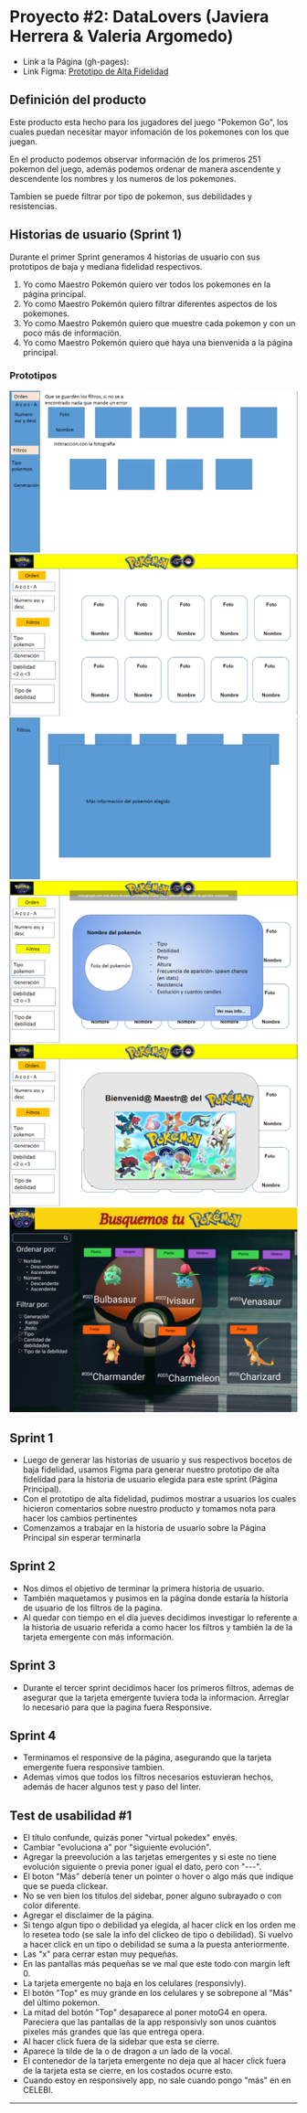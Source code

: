 # Proyecto #2: DataLovers (Javiera Herrera & Valeria Argomedo)

* Link a la Página (gh-pages): 
* Link Figma: [Prototipo de Alta Fidelidad ](https://www.figma.com/file/fxpUJgdxYroRBwpN3yXuvC/DataLovers-Herrera-and-Argomedo)

## Definición del producto

Este producto esta hecho para los jugadores del juego "Pokemon Go", los cuales puedan necesitar mayor infomación de los pokemones con los que juegan.

En el producto podemos observar información de los primeros 251 pokemon del juego, además podemos ordenar de manera ascendente y descendente los nombres y los numeros de los pokemones. 

Tambien se puede filtrar por tipo de pokemon, sus debilidades y resistencias. 

## Historias de usuario (Sprint 1)
Durante el primer Sprint generamos 4 historias de usuario con sus prototipos de baja y mediana fidelidad respectivos. 

1. Yo como Maestro Pokemón quiero ver todos los pokemones en la página principal.
2. Yo como Maestro Pokemón quiero filtrar diferentes aspectos de los pokemones.
3. Yo como Maestro Pokemón quiero que muestre cada pokemon y con un poco más de información.
4. Yo como Maestro Pokemón quiero que haya una bienvenida a la página principal.

### Prototipos  
![Prototipo_Baja1](/img_prototipo/Prototipo_Baja_Pagina_Principal.png)
![Prototipo_Baja2](/img_prototipo/Prototipo_Baja_Pagina_Principal_iteracion.png)
![Prototipo_popUp](/img_prototipo/Prototipo_Baja_popUp.png)
![Prototipo_popUp1](/img_prototipo/Prototipo_Baja_popUp_iteracion.png)
![Prototipo_bienvenida](/img_prototipo/Prototipo_Baja_Pagina_Bienvenida.png)
![Prototipo_alta](/img_prototipo/Prototipo_Alta_Pagina_Principal.png)

## Sprint 1 
* Luego de generar las historias de usuario y sus respectivos bocetos de baja fidelidad, usamos Figma para generar nuestro prototipo de alta fidelidad para la historia de usuario elegida para este sprint (Página Principal).
* Con el prototipo de alta fidelidad, pudimos mostrar a usuarios los cuales hicieron comentarios sobre nuestro producto y tomamos nota para hacer los cambios pertinentes
* Comenzamos a trabajar en la historia de usuario sobre la Página Principal sin esperar terminarla
## Sprint 2
* Nos dimos el objetivo de terminar la primera historia de usuario.
* También maquetamos y pusimos en la página donde estaría la historia de usuario de los filtros de la pagina. 
* Al quedar con tiempo en el día jueves decidimos investigar lo referente a la historia de usuario referida a como hacer los filtros y también la de la tarjeta emergente con más información. 
## Sprint 3
* Durante el tercer sprint decidimos hacer los primeros filtros, ademas de asegurar que la tarjeta emergente tuviera toda la informacion. Arreglar lo necesario para que la pagina fuera Responsive.
## Sprint 4
* Terminamos el responsive de la página, asegurando que la tarjeta emergente fuera responsive tambien. 
* Ademas vimos que todos los filtros necesarios estuvieran hechos, además de hacer algunos test y paso del linter.

## Test de usabilidad #1
* El título confunde, quizás poner "virtual pokedex" envés.
* Cambiar "evoluciona a"  por "siguiente evolución".
* Agregar la preevolución a las tarjetas emergentes y si este no tiene evolución siguiente o previa poner igual el dato, pero con "---".
* El boton "Más" debería tener un pointer o hover o algo más que indique que se pueda clickear.
* No se ven bien los titulos del sidebar, poner alguno subrayado o con color diferente.
* Agregar el disclaimer de la página.
* Si tengo algun tipo o debilidad ya elegida, al hacer click en los orden me lo resetea todo (se sale la info del clickeo de tipo o debilidad). Si vuelvo a hacer click en un tipo o debilidad se suma a la puesta anteriormente. 
* Las "x" para cerrar estan muy pequeñas.
* En las pantallas más pequeñas se ve mal que este todo con margin left 0. 
* La tarjeta emergente no baja en los celulares (responsivly).
* El botón "Top" es muy grande en los celulares y se sobrepone al "Más" del último pokemon.
* La mitad del botón "Top" desaparece al poner motoG4 en opera. Pareciera que las pantallas de la app responsivly son unos cuantos pixeles más grandes que las que entrega opera.
* Al hacer click fuera de la sidebar que esta se cierre. 
* Aparece la tilde de la o de dragon a un lado de la vocal.
* El contenedor de la tarjeta emergente no deja que al hacer click fuera de la tarjeta esta se cierre, en los costados ocurre esto. 
* Cuando estoy en responsively app, no sale cuando pongo "más" en en CELEBI.







***

